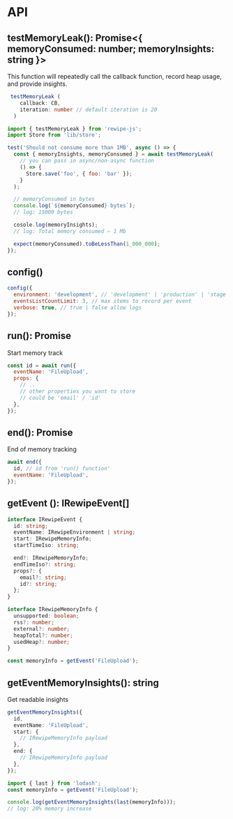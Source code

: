 # API

## testMemoryLeak(): Promise<{ memoryConsumed: number; memoryInsights: string }>

This function will repeatedly call the callback function, record heap usage, and provide insights.

```ts
 testMemoryLeak (
    callback: CB,
    iteration: number // default iteration is 20
  )
```

```js
import { testMemoryLeak } from 'rewipe-js';
import Store from 'lib/store';

test('Should not consume more than 1MB', async () => {
  const { memoryInsights, memoryConsumed } = await testMemoryLeak(
    // you can pass in async/non-async function
    () => {
      Store.save('foo', { foo: 'bar' });
    }
  );

  // memoryConsumed in bytes
  console.log(`${memoryConsumed} bytes`);
  // log: 15000 bytes

  cosole.log(memoryInsights);
  // log: Total memory consumed — 1 Mb

  expect(memoryConsumed).toBeLessThan(1_000_000);
});
```

## config()

```js
config({
  environment: 'development', // 'development' | 'production' | 'stage'
  eventsListCountLimit: 3, // max items to record per event
  verbose: true, // true | false allow logs
});
```

## run(): Promise<string>

Start memory track

```js
const id = await run({
  eventName: 'FileUpload',
  props: {
    // ..
    // other properties you want to store
    // could be 'email' / 'id'
  },
});
```

## end(): Promise<void>

End of memory tracking

```js
await end({
  id, // id from 'run() function'
  eventName: 'FileUpload',
});
```

## getEvent (): IRewipeEvent[]

```ts
interface IRewipeEvent {
  id: string;
  eventName: IRewipeEnvironment | string;
  start: IRewipeMemoryInfo;
  startTimeIso: string;

  end?: IRewipeMemoryInfo;
  endTimeIso?: string;
  props?: {
    email?: string;
    id?: string;
  };
}

interface IRewipeMemoryInfo {
  unsupported: boolean;
  rss?: number;
  external?: number;
  heapTotal?: number;
  usedHeap?: number;
}
```

```js
const memoryInfo = getEvent('FileUpload');
```

## getEventMemoryInsights(): string

Get readable insights

```ts
getEventMemoryInsights({
  id,
  eventName: 'FileUpload',
  start: {
    // IRewipeMemoryInfo payload
  },
  end: {
    // IRewipeMemoryInfo payload
  },
});
```

```js
import { last } from 'lodash';
const memoryInfo = getEvent('FileUpload');

console.log(getEventMemoryInsights(last(memoryInfo)));
// log: 20% memory increase
```
